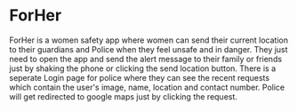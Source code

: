 # ForHer
ForHer is a women safety app where women can send their current location to their guardians and Police when they feel unsafe and in danger.
They just need to open the app and send the alert message to their family or friends just by shaking the phone or clicking the send location button.
There is a seperate Login page for police where they can see the recent requests which contain the user's image, name, location and contact number. Police will get redirected to google maps just by clicking the request.
